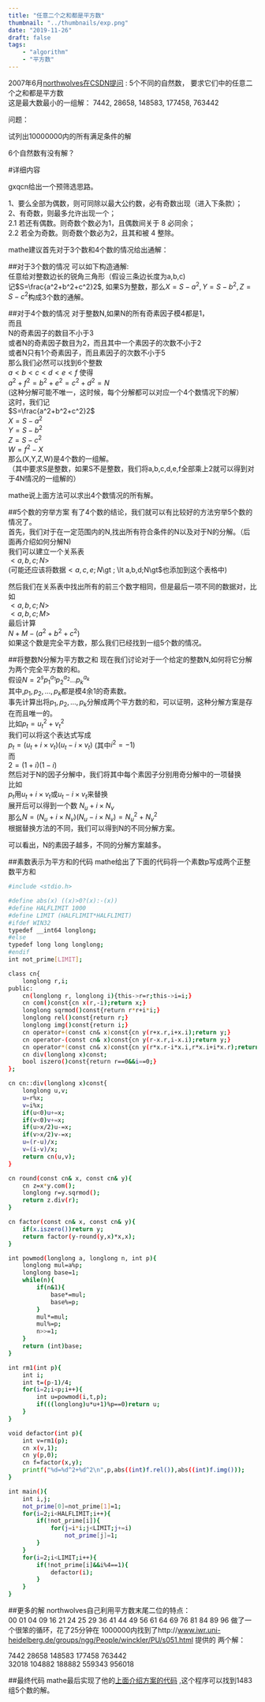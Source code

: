 ```yaml
---
title: "任意二个之和都是平方数"
thumbnail: "../thumbnails/exp.png"
date: "2019-11-26"
draft: false
tags:
    - "algorithm"
    - "平方数"
---
```

2007年6月[northwolves在CSDN提问](https://bbs.csdn.net/topics/110117355) :
5个不同的自然数， 要求它们中的任意二个之和都是平方数   
这是最大数最小的一组解： 7442, 28658, 148583, 177458, 763442

问题：

试列出10000000内的所有满足条件的解

6个自然数有没有解？

#详细内容

gxqcn给出一个预筛选思路。


1、要么全部为偶数，则可同除以最大公约数，必有奇数出现（进入下条款）；  
2、有奇数，则最多允许出现一个；  
   2.1 若还有偶数。则奇数个数必为1，且偶数间关于 8 必同余；  
   2.2 若全为奇数。则奇数个数必为2，且其和被 4 整除。  
   
mathe建议首先对于3个数和4个数的情况给出通解：

##对于3个数的情况
可以如下构造通解:  
任意给对整数边长的锐角三角形（假设三条边长度为a,b,c)  
记$S=\frac{a^2+b^2+c^2}2$, 如果S为整数，那么$X=S-a^2,Y=S-b^2,Z=S-c^2$构成3个数的通解。

##对于4个数的情况
对于整数N,如果N的所有奇素因子模4都是1，  
而且  
   N的奇素因子的数目不小于3  
   或者N的奇素因子数目为2，而且其中一个素因子的次数不小于2  
   或者N只有1个奇素因子，而且素因子的次数不小于5  
那么我们必然可以找到6个整数  
   $a\lt b\lt c\lt d\lt e\lt f$
使得  
   $a^2+f^2=b^2+e^2=c^2+d^2=N$  
(这种分解可能不唯一，这时候，每个分解都可以对应一个4个数情况下的解）  
这时，我们记  
   $S=\frac{a^2+b^2+c^2}2$  
   $X=S-a^2$  
   $Y=S-b^2$  
   $Z=S-c^2$    
   $W=f^2-X$  
那么(X,Y,Z,W)是4个数的一组解。  
（其中要求S是整数，如果S不是整数，我们将a,b,c,d,e,f全部乘上2就可以得到对于4N情况的一组解的）

mathe说上面方法可以求出4个数情况的所有解。  

##5个数的穷举方案
有了4个数的结论，我们就可以有比较好的方法穷举5个数的情况了。  
首先，我们对于在一定范围内的N,找出所有符合条件的N以及对于N的分解。（后面再介绍如何分解N)  
我们可以建立一个关系表  
$\lt a,b,c;N\gt$  
 (可能还应该将数据$\lt a,c,e;N$\gt ; \lt a,b,d;N\gt$也添加到这个表格中) 

然后我们在关系表中找出所有的前三个数字相同，但是最后一项不同的数据对，比如  
$\lt a,b,c;N\gt$  
$\lt a,b,c;M\gt$  
最后计算  
$N+M-(a^2+b^2+c^2)$  
如果这个数是完全平方数，那么我们已经找到一组5个数的情况。  

##将整数N分解为平方数之和
现在我们讨论对于一个给定的整数N,如何将它分解为两个完全平方数的和。  
假设$N=2^s p_1^{a_1}p_2^{a_2}\dots p_k^{a_k}$  
其中,$p_1,p_2,...,p_k$都是模4余1的奇素数。  
事先计算出将$p_1,p_2,...,p_k$分解成两个平方数的和，可以证明，这种分解方案是存在而且唯一的。  
比如$p_t=u_t^2+v_t^2$  
我们可以将这个表达式写成  
   $p_t=(u_t+i\times v_t)(u_t-i\times v_t)$ (其中$i^2=-1$)  
而  
   $2=(1+i)(1-i)$  
然后对于N的因子分解中，我们将其中每个素因子分别用奇分解中的一项替换  
比如  
  $p_t$用$u_t+i\times v_t$或$u_t-i\times v_t$来替换  
展开后可以得到一个数 $N_u+i\times N_v$  
 那么$N=(N_u+i\times N_v)(N_u-i\times N_v)=N_u^2+N_v^2$  
根据替换方法的不同，我们可以得到N的不同分解方案。  

可以看出，N的素因子越多，不同的分解方案越多。  

##素数表示为平方和的代码
mathe给出了下面的代码将一个素数p写成两个正整数平方和
```bash
#include <stdio.h>

#define abs(x) ((x)>0?(x):-(x))
#define HALFLIMIT 1000
#define LIMIT (HALFLIMIT*HALFLIMIT)
#ifdef WIN32
typedef __int64 longlong;
#else
typedef long long longlong;
#endif
int not_prime[LIMIT];

class cn{
    longlong r,i;
public:
    cn(longlong r, longlong i){this->r=r;this->i=i;}
    cn com()const{cn x(r,-i);return x;}
    longlong sqrmod()const{return r*r+i*i;}
    longlong rel()const{return r;}
    longlong img()const{return i;}
    cn operator+(const cn& x)const{cn y(r+x.r,i+x.i);return y;}
    cn operator-(const cn& x)const{cn y(r-x.r,i-x.i);return y;}
    cn operator*(const cn& x)const{cn y(r*x.r-i*x.i,r*x.i+i*x.r);return y;}
    cn div(longlong x)const;
    bool iszero()const{return r==0&&i==0;}
};

cn cn::div(longlong x)const{
    longlong u,v;
    u=r%x;
    v=i%x;
    if(u<0)u+=x;
    if(v<0)v+=x;
    if(u>x/2)u-=x;
    if(v>x/2)v-=x;
    u=(r-u)/x;
    v=(i-v)/x;
    return cn(u,v);
}

cn round(const cn& x, const cn& y){
    cn z=x*y.com();
    longlong r=y.sqrmod();
    return z.div(r);
}

cn factor(const cn& x, const cn& y){
    if(x.iszero())return y;
    return factor(y-round(y,x)*x,x);
}

int powmod(longlong a, longlong n, int p){
    longlong mul=a%p;
    longlong base=1;
    while(n){
        if(n&1){
            base*=mul;
            base%=p;
        }
        mul*=mul;
        mul%=p;
        n>>=1;
    }
    return (int)base;
}

int rm1(int p){
    int i;
    int t=(p-1)/4;
    for(i=2;i<p;i++){
        int u=powmod(i,t,p);
        if(((longlong)u*u+1)%p==0)return u;
    }
}

void defactor(int p){
    int v=rm1(p);
    cn x(v,1);
    cn y(p,0);
    cn f=factor(x,y);
    printf("%d=%d^2+%d^2\n",p,abs((int)f.rel()),abs((int)f.img()));
}

int main(){
    int i,j;
    not_prime[0]=not_prime[1]=1;
    for(i=2;i<HALFLIMIT;i++){
        if(!not_prime[i]){
            for(j=i*i;j<LIMIT;j+=i)
                not_prime[j]=1;
        }
    }
    for(i=2;i<LIMIT;i++){
        if(!not_prime[i]&&i%4==1){
            defactor(i);
        }
    }
}
```

##更多的解
northwolves自己利用平方数末尾二位的特点：  
00 01 04 09 16 21 24 25 29 36 41 44 49 56 61 64 69 76 81 84 89 96
做了一个很笨的循环，花了25分钟在 1000000内找到了http://www.iwr.uni-heidelberg.de/groups/ngg/People/winckler/PU/s051.html 提供的
两个解：

  7442   28658  148583  177458  763442  
  32018  104882  188882  559343  956018  

##最终代码
mathe最后实现了他的[上面介绍方案的代码](../attached/sum_squares.txt) ,这个程序可以找到1483组5个数的解。

